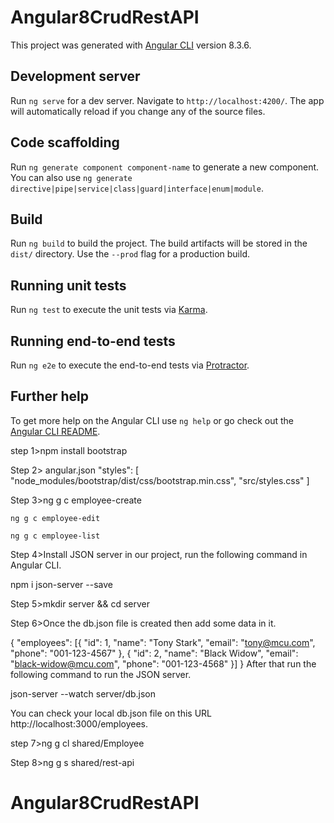 # Angular8CrudRestAPI

This project was generated with [Angular CLI](https://github.com/angular/angular-cli) version 8.3.6.

## Development server

Run `ng serve` for a dev server. Navigate to `http://localhost:4200/`. The app will automatically reload if you change any of the source files.

## Code scaffolding

Run `ng generate component component-name` to generate a new component. You can also use `ng generate directive|pipe|service|class|guard|interface|enum|module`.

## Build

Run `ng build` to build the project. The build artifacts will be stored in the `dist/` directory. Use the `--prod` flag for a production build.

## Running unit tests

Run `ng test` to execute the unit tests via [Karma](https://karma-runner.github.io).

## Running end-to-end tests

Run `ng e2e` to execute the end-to-end tests via [Protractor](http://www.protractortest.org/).

## Further help

To get more help on the Angular CLI use `ng help` or go check out the [Angular CLI README](https://github.com/angular/angular-cli/blob/master/README.md).



step 1>npm install bootstrap

Step 2> angular.json
"styles": [
            "node_modules/bootstrap/dist/css/bootstrap.min.css",
            "src/styles.css"
          ]

Step 3>ng g c employee-create

	ng g c employee-edit

	ng g c employee-list

Step 4>Install JSON server in our project, run the following command in Angular CLI.

npm i json-server --save

Step 5>mkdir server && cd server

Step 6>Once the db.json file is created then add some data in it.

{
  "employees": [{
    "id": 1,
    "name": "Tony Stark",
    "email": "tony@mcu.com",
    "phone": "001-123-4567"
  }, {
    "id": 2,
    "name": "Black Widow",
    "email": "black-widow@mcu.com",
    "phone": "001-123-4568"
  }]
}
After that run the following command to run the JSON server.

json-server --watch server/db.json

You can check your local db.json file on this URL http://localhost:3000/employees.

step 7>ng g cl shared/Employee

Step 8>ng g s shared/rest-api
# Angular8CrudRestAPI
